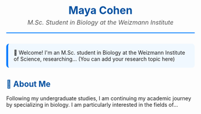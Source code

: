 <div align="center">
  <h1 style="color:#0050A0; margin-bottom: 0;">Maya Cohen</h1>
  <h3 style="color:#555; font-style:italic; font-weight:normal; margin-top: 5px;">
    M.Sc. Student in Biology at the Weizmann Institute
  </h3>
</div>

<hr style="height:2px; border:none; background-color:#007BFF; margin-top: 1em; margin-bottom: 2em;" />

<div style="background-color: #F0F8FF; padding: 15px; border-radius: 8px; border-left: 5px solid #007BFF; text-align: left;">
👋 Welcome! I'm an M.Sc. student in Biology at the Weizmann Institute of Science, researching... (You can add your research topic here)
</div>

<h2 style="color: #0050A0; margin-top: 1.5em; text-align: left;">👤 About Me</h2>

<p style="text-align: left;">
Following my undergraduate studies, I am continuing my academic journey by specializing in biology. I am particularly interested in the fields of...
</p>

<h2 style="color: #00
